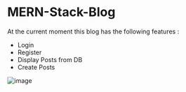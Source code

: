 # MERN-Stack-Blog

At the current moment this blog has the following features :
- Login
- Register
- Display Posts from DB 
- Create Posts 

![image](https://user-images.githubusercontent.com/61979889/123491644-e2109580-d61f-11eb-9cd3-08fc9b9031e1.png)
